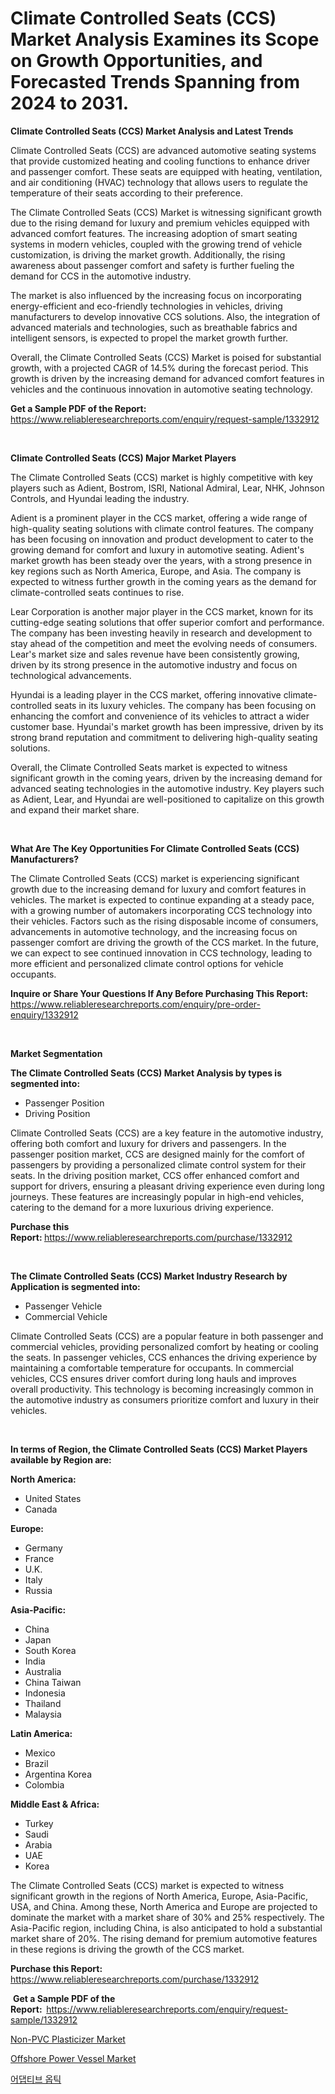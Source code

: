 <p><h1>Climate Controlled Seats (CCS) Market Analysis Examines its Scope on Growth Opportunities, and Forecasted Trends Spanning from 2024 to 2031.</h1></p><p><strong>Climate Controlled Seats (CCS) Market Analysis and Latest Trends</strong></p>
<p><p>Climate Controlled Seats (CCS) are advanced automotive seating systems that provide customized heating and cooling functions to enhance driver and passenger comfort. These seats are equipped with heating, ventilation, and air conditioning (HVAC) technology that allows users to regulate the temperature of their seats according to their preference.</p><p>The Climate Controlled Seats (CCS) Market is witnessing significant growth due to the rising demand for luxury and premium vehicles equipped with advanced comfort features. The increasing adoption of smart seating systems in modern vehicles, coupled with the growing trend of vehicle customization, is driving the market growth. Additionally, the rising awareness about passenger comfort and safety is further fueling the demand for CCS in the automotive industry.</p><p>The market is also influenced by the increasing focus on incorporating energy-efficient and eco-friendly technologies in vehicles, driving manufacturers to develop innovative CCS solutions. Also, the integration of advanced materials and technologies, such as breathable fabrics and intelligent sensors, is expected to propel the market growth further.</p><p>Overall, the Climate Controlled Seats (CCS) Market is poised for substantial growth, with a projected CAGR of 14.5% during the forecast period. This growth is driven by the increasing demand for advanced comfort features in vehicles and the continuous innovation in automotive seating technology.</p></p>
<p><strong>Get a Sample PDF of the Report:&nbsp;</strong> <a href="https://www.reliableresearchreports.com/enquiry/request-sample/1332912">https://www.reliableresearchreports.com/enquiry/request-sample/1332912</a></p>
<p>&nbsp;</p>
<p><strong>Climate Controlled Seats (CCS) Major Market Players</strong></p>
<p><p>The Climate Controlled Seats (CCS) market is highly competitive with key players such as Adient, Bostrom, ISRI, National Admiral, Lear, NHK, Johnson Controls, and Hyundai leading the industry.</p><p>Adient is a prominent player in the CCS market, offering a wide range of high-quality seating solutions with climate control features. The company has been focusing on innovation and product development to cater to the growing demand for comfort and luxury in automotive seating. Adient's market growth has been steady over the years, with a strong presence in key regions such as North America, Europe, and Asia. The company is expected to witness further growth in the coming years as the demand for climate-controlled seats continues to rise.</p><p>Lear Corporation is another major player in the CCS market, known for its cutting-edge seating solutions that offer superior comfort and performance. The company has been investing heavily in research and development to stay ahead of the competition and meet the evolving needs of consumers. Lear's market size and sales revenue have been consistently growing, driven by its strong presence in the automotive industry and focus on technological advancements.</p><p>Hyundai is a leading player in the CCS market, offering innovative climate-controlled seats in its luxury vehicles. The company has been focusing on enhancing the comfort and convenience of its vehicles to attract a wider customer base. Hyundai's market growth has been impressive, driven by its strong brand reputation and commitment to delivering high-quality seating solutions.</p><p>Overall, the Climate Controlled Seats market is expected to witness significant growth in the coming years, driven by the increasing demand for advanced seating technologies in the automotive industry. Key players such as Adient, Lear, and Hyundai are well-positioned to capitalize on this growth and expand their market share.</p></p>
<p>&nbsp;</p>
<p><strong>What Are The Key Opportunities For Climate Controlled Seats (CCS) Manufacturers?</strong></p>
<p><p>The Climate Controlled Seats (CCS) market is experiencing significant growth due to the increasing demand for luxury and comfort features in vehicles. The market is expected to continue expanding at a steady pace, with a growing number of automakers incorporating CCS technology into their vehicles. Factors such as the rising disposable income of consumers, advancements in automotive technology, and the increasing focus on passenger comfort are driving the growth of the CCS market. In the future, we can expect to see continued innovation in CCS technology, leading to more efficient and personalized climate control options for vehicle occupants.</p></p>
<p><strong>Inquire or Share Your Questions If Any Before Purchasing This Report:</strong> <a href="https://www.reliableresearchreports.com/enquiry/pre-order-enquiry/1332912">https://www.reliableresearchreports.com/enquiry/pre-order-enquiry/1332912</a></p>
<p>&nbsp;</p>
<p><strong>Market Segmentation</strong></p>
<p><strong>The Climate Controlled Seats (CCS) Market Analysis by types is segmented into:</strong></p>
<p><ul><li>Passenger Position</li><li>Driving Position</li></ul></p>
<p><p>Climate Controlled Seats (CCS) are a key feature in the automotive industry, offering both comfort and luxury for drivers and passengers. In the passenger position market, CCS are designed mainly for the comfort of passengers by providing a personalized climate control system for their seats. In the driving position market, CCS offer enhanced comfort and support for drivers, ensuring a pleasant driving experience even during long journeys. These features are increasingly popular in high-end vehicles, catering to the demand for a more luxurious driving experience.</p></p>
<p><strong>Purchase this Report:&nbsp;</strong><a href="https://www.reliableresearchreports.com/purchase/1332912">https://www.reliableresearchreports.com/purchase/1332912</a></p>
<p>&nbsp;</p>
<p><strong>The Climate Controlled Seats (CCS) Market Industry Research by Application is segmented into:</strong></p>
<p><ul><li>Passenger Vehicle</li><li>Commercial Vehicle</li></ul></p>
<p><p>Climate Controlled Seats (CCS) are a popular feature in both passenger and commercial vehicles, providing personalized comfort by heating or cooling the seats. In passenger vehicles, CCS enhances the driving experience by maintaining a comfortable temperature for occupants. In commercial vehicles, CCS ensures driver comfort during long hauls and improves overall productivity. This technology is becoming increasingly common in the automotive industry as consumers prioritize comfort and luxury in their vehicles.</p></p>
<p>&nbsp;</p>
<p><strong>In terms of Region, the Climate Controlled Seats (CCS) Market Players available by Region are:</strong></p>
<p>
    <p> <strong> North America: </strong>
        <ul>
            <li>United States</li>
            <li>Canada</li>
        </ul>
        </p> 
    <p> <strong> Europe: </strong>
        <ul>
            <li>Germany</li>
            <li>France</li>
            <li>U.K.</li>
            <li>Italy</li>
            <li>Russia</li>
        </ul>
        </p> 
    <p> <strong> Asia-Pacific: </strong>
        <ul>
            <li>China</li>
            <li>Japan</li>
            <li>South Korea</li>
            <li>India</li>
            <li>Australia</li>
            <li>China Taiwan</li>
            <li>Indonesia</li>
            <li>Thailand</li>
            <li>Malaysia</li>
        </ul>
        </p> 
    <p> <strong> Latin America: </strong>
        <ul>
            <li>Mexico</li>
            <li>Brazil</li>
            <li>Argentina Korea</li>
            <li>Colombia</li>
        </ul>
        </p> 
    <p> <strong> Middle East & Africa: </strong>
        <ul>
            <li>Turkey</li>
            <li>Saudi</li>
            <li>Arabia</li>
            <li>UAE</li>
            <li>Korea</li>
        </ul>
    </p>
    </p>
<p><p>The Climate Controlled Seats (CCS) market is expected to witness significant growth in the regions of North America, Europe, Asia-Pacific, USA, and China. Among these, North America and Europe are projected to dominate the market with a market share of 30% and 25% respectively. The Asia-Pacific region, including China, is also anticipated to hold a substantial market share of 20%. The rising demand for premium automotive features in these regions is driving the growth of the CCS market.</p></p>
<p><strong>Purchase this Report: </strong><a href="https://www.reliableresearchreports.com/purchase/1332912">https://www.reliableresearchreports.com/purchase/1332912</a></p>
<p>&nbsp;<strong>Get a Sample PDF of the Report:&nbsp;&nbsp;</strong><a href="https://www.reliableresearchreports.com/enquiry/request-sample/1332912">https://www.reliableresearchreports.com/enquiry/request-sample/1332912</a></p>
<p><strong></strong></p>
<p><p><a href="https://view.publitas.com/reportprime-1/non-pvc-plasticizer-market-analysis-examines-its-scope-on-growth-opportunities-and-forecasted-trends-spanning-from-2023-to-2030/">Non-PVC Plasticizer Market</a></p><p><a href="https://view.publitas.com/reportprime-1/offshore-power-vessel-market-provides-detailed-segmentation-of-this-market-based-on-type-application-and-region-and-forecast-for-the-period-from-2023-2030/">Offshore Power Vessel Market</a></p><p><a href="https://medium.com/@wilburkihn5676/2024%EB%85%84%EB%B6%80%ED%84%B0-2031%EB%85%84%EA%B9%8C%EC%A7%80-%EA%B8%B0%EA%B0%84%EC%97%90-%EB%8C%80%ED%95%9C-%EC%A0%81%EC%9D%91-%EA%B4%91%ED%95%99-%EC%8B%9C%EC%9E%A5-%ED%8A%B8%EB%A0%8C%EB%93%9C-%EB%B0%8F-%EC%8B%9C%EC%9E%A5-%EB%B6%84%EC%84%9D-%EC%A0%84%EB%A7%9D-2f6c86d14551">어댑티브 옵틱</a></p></p>